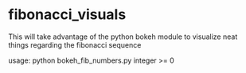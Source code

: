 # fibonacci_visuals
This will take advantage of the python bokeh module to visualize neat things regarding the fibonacci sequence

usage: python bokeh_fib_numbers.py integer >= 0
